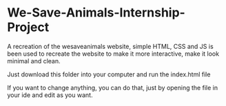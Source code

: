 # We-Save-Animals-Internship-Project
A recreation of the wesaveanimals website, simple HTML, CSS and JS is been used to recreate the website to make it more interactive, make it look minimal and clean.

Just download this folder into your computer and run the index.html file

If you want to change anything, you can do that, just by opening the file in your ide and edit as you want.
